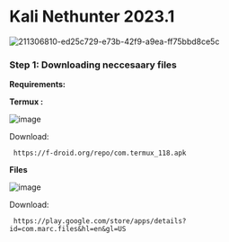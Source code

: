 # Kali Nethunter 2023.1



![211306810-ed25c729-e73b-42f9-a9ea-ff75bbd8ce5c](https://user-images.githubusercontent.com/120317751/235743861-757fda88-513a-4bf6-81db-52492489a002.png)


<b><h3>Step 1: Downloading neccesaary files</b></h3>

<b>Requirements:</b>

<B> Termux : </b>

![image](https://user-images.githubusercontent.com/120317751/236640185-ca88a8b7-2bd9-483d-ac0a-4a50f9b0f917.png)

Download: 

     https://f-droid.org/repo/com.termux_118.apk

<b> Files </b>

![image](https://user-images.githubusercontent.com/120317751/236640726-fdf5ed84-331c-4a8a-b2d2-e190cdb9e24a.png)

Download: 

     https://play.google.com/store/apps/details?id=com.marc.files&hl=en&gl=US



